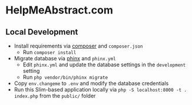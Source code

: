 # HelpMeAbstract.com

## Local Development

* Install requirements via [composer](https://github.com/composer/composer) and `composer.json`
   * Run `composer install`
* Migrate database via [phinx](https://github.com/robmorgan/phinx) and `phinx.yml`
   * Edit `phinx.yml` and update the database settings in the `development` setting
   * Run `php vendor/bin/phinx migrate` 
* Copy `env.changeme` to `.env` and modify the database credentials
* Run this Slim-based application locally via `php -S localhost:8000 -t . index.php` from the `public/` folder
